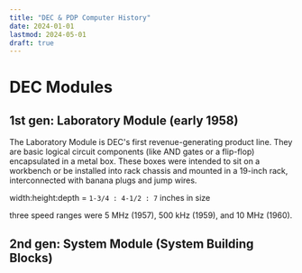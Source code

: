 ```yaml
---
title: "DEC & PDP Computer History"
date: 2024-01-01
lastmod: 2024-05-01
draft: true
---
```


DEC Modules
==============

## 1st gen: Laboratory Module (early 1958)

The Laboratory Module is DEC's first revenue-generating product line.
They are basic logical circuit components (like AND gates or a flip-flop) encapsulated in a metal box.
These boxes were intended to sit on a workbench or be installed into rack chassis and mounted in a 19-inch rack, interconnected with banana plugs and jump wires.

width:height:depth = `1-3/4 : 4-1/2 : 7` inches in size

three speed ranges were 5 MHz (1957), 500 kHz (1959), and 10 MHz (1960).



<!-- 
the installatoin of 9 modules in a 3U row of a 19-inch rack.


Most DLM are synchronized digital circuit where a clock must be provided.
(DEC also had a clock generator module.) These modules usually 
comes in 500 kilocycle, 5 megacycle and 10 megacycle versions for users to choose from. -->

## 2nd gen: System Module (System Building Blocks)
